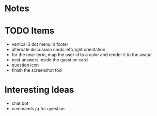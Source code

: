 Notes
=====


# TODO Items

* vertical 3 dot menu in footer
* alternate discussion cards left/right orientation
* for the near term, map the user id to a color and render it to the
  avatar
* nest answers inside the question card
* question icon
* finish the screenshot tool


# Interesting Ideas

* chat bot
* commands /q for question
